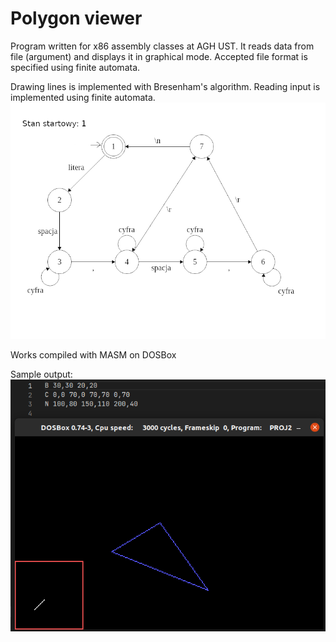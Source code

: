 # Polygon viewer

Program written for x86 assembly classes at AGH UST. It reads data from file (argument) and displays it in graphical mode. Accepted file format is specified using finite automata.

Drawing lines is implemented with Bresenham's algorithm.
Reading input is implemented using finite automata.
![automat](automat_pl.png "Automat pl")

Works compiled with MASM on DOSBox

Sample output:
![](screen1.png "Sample output")
